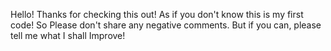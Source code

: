 Hello!
Thanks for checking this out!
As if you don't know this is my first code!
So Please don't share any negative comments.
But if you can, please tell me what I shall Improve!
